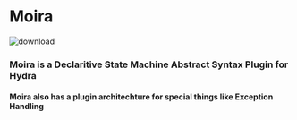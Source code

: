 # Moira
![download](https://user-images.githubusercontent.com/107733608/174984742-9acd1b8b-ca3f-44dd-9186-0c2fa71827d4.jpg)

### Moira is a Declaritive State Machine Abstract Syntax Plugin for Hydra

#### Moira also has a plugin architechture for special things like Exception Handling
